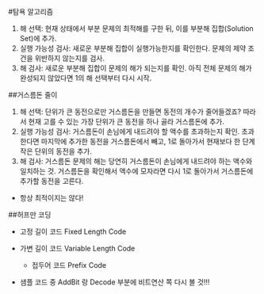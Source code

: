 #탐욕 알고리즘
1. 해 선택: 현재 상태에서 부분 문제의 최적해를 구한 뒤, 이를 부분해 집합(Solution Set)에 추가.
2. 실행 가능성 검사: 새로운 부분해 집합이 실행가능한지를 확인한다. 문제의 제약 조건을 위반하지 않는지를 검사.
3. 해 검사: 새로운 부분해 집합이 문제의 해가 되는지를 확인. 아직 전체 문제의 해가 완성되지 않았다면 1의 해 선택부터 다시 시작.

##거스름돈 줄이
1. 해 선택: 단위가 큰 동전으로만 거스름돈을 만들면 동전의 개수가 줄어들겠죠? 따라서 현재 고를 수 있는 가장 단위가 큰 동전을 하나 골라 거스름돈에 추가.
2. 실행 가능성 검사: 거스름돈이 손님에게 내드려야 할 액수를 초과하는지 확인. 초과한다면 마지막에 추가한 동전을 거스름돈에서 빼고, 1로 돌아가서 현재보다 한 단계 작은 단위의 동전을 추가.
3. 해 검사: 거스름돈 문제의 해는 당연히 거스름돈이 손님에게 내드려야 하는 액수와 일치하는 것. 거스름돈을 확인해서 액수에 모자라면 다시 1로 돌아가서 거스름돈에 추가할 동전을 고른다.

- 항상 최적이지는 않다!

##허프만 코딩
- 고정 길이 코드 Fixed Length Code
- 가변 길이 코드 Variable Length Code
	- 접두어 코드 Prefix Code

- 샘플 코드 중 AddBit 랑 Decode 부분에 비트연산 쪽 다시 볼 것!!!